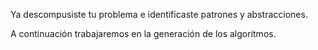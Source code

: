 Ya descompusiste tu problema e identificaste patrones y abstracciones.

A continuación trabajaremos en la generación de los algoritmos.